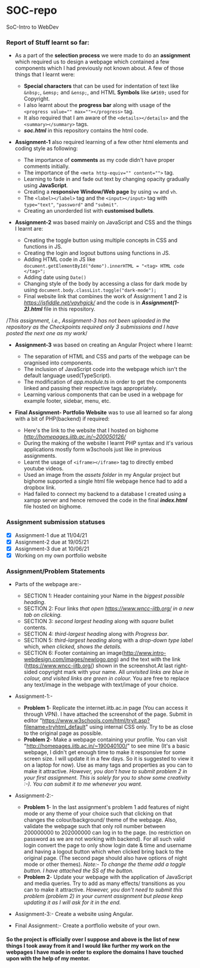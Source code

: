 # SOC-repo
SoC-Intro to WebDev
### Report of Stuff learnt so far:

- As a part of the **selection process** we were made to do an **assignment** which required us to design a webpage which contained a few components which I had previously not known about. A few of those things that I learnt were:
  -  **Special characters** that can be used for indentation of text like `&nbsp;`, `&emsp;` and `&ensp;`, and HTML **Symbols** like `&#169;` used for Copyright.
  -  I also learnt about the **progress bar** along with usage of the `<progress value="" max=""></progress>` tag. 
  -  It also required that I am aware of the `<details></details>` and the `<summary></summary>` tags.
  -  ***soc.html*** in this repository contains the html code.

- **Assignment-1** also required learning of a few other html elements and coding style as following:
  - The importance of **comments** as my code didn't have proper comments initially.
  - The importance of the `<meta http-equiv="" content="">` tag. 
  - Learning to fade in and fade out text by changing opacity gradually using **JavaScript**.
  - Creating a **responsive Window/Web page** by using `vw` and `vh`. 
  - The `<label></label>` tag and the `<input></input>` tag with `type="text"`, `"password"` and `"submit"`.
  - Creating an unorderded list with **customised bullets**.

- **Assignment-2** was based mainly on JavaScript and CSS and the things I learnt are:
  - Creating the toggle button using multiple concepts in CSS and functions in JS.
  - Creating the login and logout buttons using functions in JS.
  - Adding HTML code in JS like `document.getElementById("demo").innerHTML = "<tag> HTML code </tag>";`
  - Adding date using `Date()`
  - Changing style of the body by accessing a class for dark mode by using `document.body.classList.toggle("dark-mode");`
  - Final website link that combines the work of Assignment 1 and 2 is *https://jsfiddle.net/vayhgjck/* and the code is in ***Assignment(1-2).html*** file in this repository.

/*This assignment, i.e., Assignment-3 has not been uploaded in the repository as the Checkpoints required only 3 submissions and I have posted the next one as my work*/
- **Assignment-3** was based on creating an Angular Project where I learnt: 
  - The separation of HTML and CSS and parts of the webpage can be oragnised into components.
  - The inclusion of JavaScript code into the webpage which isn't the default language used(TypeScript).
  - The modification of *app.module.ts* in order to get the components linked and passing their respective tags appropriately. 
  - Learning various components that can be used in a webpage for example footer, sidebar, menu, etc.

- **Final Assignment- Portfolio Website** was to use all learned so far along with a bit of PHP(backend) if required:
  - Here's the link to the website that I hosted on bighome *http://homepages.iitb.ac.in/~200050126/*
  - During the making of the website I learnt PHP syntax and it's various applications mostly form w3schools just like in previous assignments.
  - Learnt the usage of `<iframe></iframe>` tag to directly embed youtube videos.
  - Used an image from the *assets folder* in my Angular project but bighome supported a single html file webpage hence had to add a dropbox link.
  - Had failed to connect my backend to a database I created using a xampp server and hence removed the code in the final ***index.html*** file hosted on bighome.  
  
### Assignment submission statuses
- [x] Assignment-1 due at 11/04/21
- [x] Assignment-2 due at 19/05/21
- [x] Assignment-3 due at 10/06/21
- [x] Working on my own portfolio website  

### Assignment/Problem Statements
- Parts of the webpage are:-
  - SECTION 1: Header containing your Name in the *biggest possible heading*.
  - SECTION 2: Four links *that open https://www.wncc-iitb.org/ in a new tab on clicking.*
  - SECTION 3: *second largest heading* along with *square* bullet contents.
  - SECTION 4: *third-largest heading* along with *Progress bar*.
  - SECTION 5: *third-largest heading* along with a *drop-down type label* which, *when clicked, shows the details.*
  - SECTION 6: Footer containing an image(http://www.intro-webdesign.com/images/newlogo.png) and the text with the link (https://www.wncc-iitb.org/) shown in the screenshot.At last right-sided copyright mark with your name. All *unvisited links are blue in colour, and visited links are green in colour.* You are free to replace any text/image in the webpage with text/image of your choice.

- Assignment-1:-
  - **Problem 1**- Replicate the internet.iitb.ac.in page (You can access it through VPN). I have attached the screenshot of the page.
  Submit in editor "https://www.w3schools.com/html/tryit.asp?filename=tryhtml_default" using internal CSS only. Try to be as close to the original page as possible.
  - **Problem 2**- Make a webpage containing your profile. You can visit "http://homepages.iitb.ac.in/~190040100/"  to see mine (It's a basic webpage, I didn't get enough time to make it responsive for some screen size. I will update it in a few days. So it is suggested to view it on a laptop for now). Use as many tags and properties as you can to make it attractive. 
  *However, you don't have to submit problem 2 in your first assignment. This is solely for you to show some creativity :-). You can submit it to me whenever you want.*

- Assignment-2:-
  - **Problem 1**- In the last assignment's problem 1 add features of night mode or any theme of your choice such that clicking on that changes the colour/background/ theme of the webpage. Also, validate the webpage such that only roll number between 200000000 to 202000000 can log in to the page. (no restriction on password as we are not working with backend). For all such valid login convert the page to only show login date & time and username and having a logout button which when clicked bring back to the original page. (The second page should also have options of night mode or other themes).
  *Note:- To change the theme add a toggle button. I have attached the SS of the button.*
  - **Problem 2**- Update your webpage with the application of JavaScript and media queries. Try to add as many effects/ transitions as you can to make it attractive. *However, you don't need to submit this problem (problem 2) in your current assignment but please keep updating it as I will ask for it in the end.*

- Assignment-3:- Create a website using Angular.

- Final Assignment:- Create a portflolio website of your own.

#### So the project is officially over I suppose and above is the list of new things I took away from it and I would like further my work on the webpages I have made in order to explore the domains I have touched upon with the help of my mentor.
